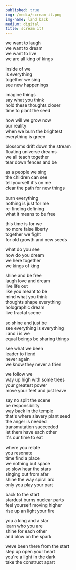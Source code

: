 ```yaml
---
published: true
img: /media/scream-it.png
img-name: land back
medium: digital
title: scream it!
---
```

  
  
we want to laugh  
we want to dream  
we want to live  
we are all king of kings  
  
inside of we  
is everything  
together we sing  
see new happenings  
  
imagine things  
say what you think  
hold these thoughts closer  
time to plant the seed  
  
how will we grow now  
our reality  
when we burn the brightest  
everything is green  
  
blossoms drift down the stream  
floating universe dreams  
we all teach together  
tear down fences and be  
  
as a people we sing  
the children can see  
tell yourself it's on me  
clear the path for new things  
  
burn everything  
nothing is just for me  
re-finding defining  
what it means to be free  
  
this time is for we  
no more false liberty  
together we fight  
for old growth and new seeds  
  
what do you see  
how do you dream  
we here together  
we kings of king  
  
shine and be free  
laugh love and dream  
live life out  
like you meant to be  
mind what you think  
thoughts shape everything  
holographic dream  
live fractal scene  
  
so shine and just be  
see everything is everything  
i and i is we  
equal beings be sharing things  
  
see what we been  
leader to fiend  
never again  
we know they never a frien  
  
we follow we  
way up high with some trees  
your greatest power  
move your feet and just leave  
  
say no split the scene  
be responsibility  
way back in the temple  
that's where slavery plant seed  
the anger is needed  
transmutation succeeded  
let them have each other  
it's our time to eat  
  
where you relate  
you resonate  
time find a place  
we nothing but space  
so slow hear the stars  
singing out from afar  
shine the way spiral arc  
only you play your part  
  
back to the start  
stardust burns nuclear parts  
feel yourself moving higher  
rise up an light your fire  
  
you a king and a star  
learn who you are  
shine for each other  
and blow on the spark  
  
weve been there from the start  
step up open your heart  
you're a light in the dark  
take the construct apart
